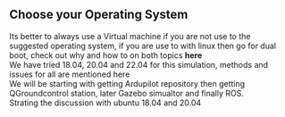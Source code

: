 ## Choose your Operating System
Its better to always use a Virtual machine if you are not use to the suggested operating system, if you are use to with linux then go for dual boot, check out why and how to on both topics **here**  
We have tried 18.04, 20.04 and 22.04 for this simulation, methods and issues for all are mentioned here  
We will be starting with getting Ardupilot repository then getting QGroundcontrol station,  later Gazebo simualtor and finally ROS.  
Strating the discussion with ubuntu 18.04 and 20.04   

